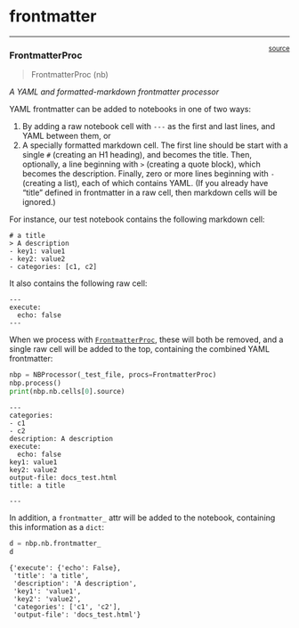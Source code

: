 # frontmatter


<!-- WARNING: THIS FILE WAS AUTOGENERATED! DO NOT EDIT! -->

------------------------------------------------------------------------

<a
href="https://github.com/AnswerDotAI/nbdev/blob/master/nbdev/frontmatter.py#L49"
target="_blank" style="float:right; font-size:smaller">source</a>

### FrontmatterProc

>  FrontmatterProc (nb)

*A YAML and formatted-markdown frontmatter processor*

YAML frontmatter can be added to notebooks in one of two ways:

1.  By adding a raw notebook cell with `---` as the first and last
    lines, and YAML between them, or
2.  A specially formatted markdown cell. The first line should be start
    with a single `#` (creating an H1 heading), and becomes the title.
    Then, optionally, a line beginning with `>` (creating a quote
    block), which becomes the description. Finally, zero or more lines
    beginning with `-` (creating a list), each of which contains YAML.
    (If you already have “title” defined in frontmatter in a raw cell,
    then markdown cells will be ignored.)

For instance, our test notebook contains the following markdown cell:

    # a title
    > A description
    - key1: value1
    - key2: value2
    - categories: [c1, c2]

It also contains the following raw cell:

    ---
    execute:
      echo: false
    ---

When we process with
[`FrontmatterProc`](https://nbdev.fast.ai/api/frontmatter.html#frontmatterproc),
these will both be removed, and a single raw cell will be added to the
top, containing the combined YAML frontmatter:

``` python
nbp = NBProcessor(_test_file, procs=FrontmatterProc)
nbp.process()
print(nbp.nb.cells[0].source)
```

    ---
    categories:
    - c1
    - c2
    description: A description
    execute:
      echo: false
    key1: value1
    key2: value2
    output-file: docs_test.html
    title: a title

    ---

In addition, a `frontmatter_` attr will be added to the notebook,
containing this information as a `dict`:

``` python
d = nbp.nb.frontmatter_
d
```

    {'execute': {'echo': False},
     'title': 'a title',
     'description': 'A description',
     'key1': 'value1',
     'key2': 'value2',
     'categories': ['c1', 'c2'],
     'output-file': 'docs_test.html'}

